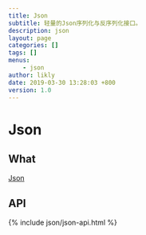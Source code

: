 ```yaml
---
title: Json
subtitle: 轻量的Json序列化与反序列化接口。
description: json
layout: page
categories: []
tags: []
menus:
    - json
author: likly
date: 2019-03-30 13:28:03 +800
version: 1.0
---
```


# Json

## What

[Json](/final-json/final-json-core/src/main/java/org/finalframework/json/Json.java)

## API

{% include json/json-api.html %}